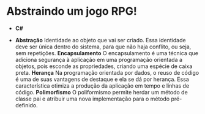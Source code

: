 # Abstraindo um jogo RPG!

- **C#**

- **Abstração**
    Identidade ao objeto que vai ser criado. Essa identidade deve ser única dentro do sistema, para que não haja conflito, ou seja, sem repetições.
  **Encapsulamento**
    O encapsulamento é uma técnica que adiciona segurança à aplicação em uma programação orientada a objetos, pois esconde as propriedades, criando uma espécie de caixa preta.
  **Herança**
    Na programação orientada por dados, o reuso de código é uma de suas vantagens de destaque e ela se dá por herança. Essa característica otimiza a produção da aplicação em tempo e linhas de código.
  **Polimorfismo**
    O poliformismo permite herdar um método de classe pai e atribuir uma nova implementação para o método pré-definido.
    
